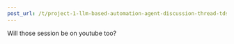 ```yaml
---
post_url: /t/project-1-llm-based-automation-agent-discussion-thread-tds-jan-2025/164277/5
---
```

Will those session be on youtube too?